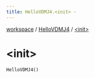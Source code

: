 ```yaml
---
title: HelloVDMJ4.<init> - 
---
```


[workspace](../index.html) / [HelloVDMJ4](index.html) / [&lt;init&gt;](./-init-.html)

# &lt;init&gt;

`HelloVDMJ4()`